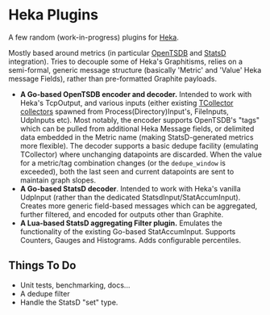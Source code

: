 # Heka Plugins

A few random (work-in-progress) plugins for [Heka](https://github.com/mozilla-services/heka).

Mostly based around metrics (in particular [OpenTSDB](https://github.com/OpenTSDB/opentsdb) and [StatsD](https://github.com/etsy/statsd) integration).
Tries to decouple some of Heka's Graphitisms, relies on a semi-formal, generic message structure (basically 'Metric' and 'Value' Heka message Fields), rather than pre-formatted Graphite payloads.


* **A Go-based OpenTSDB encoder and decoder.**  Intended to work with Heka's TcpOutput, and various inputs (either existing [TCollector collectors](https://github.com/OpenTSDB/tcollector/tree/master/collectors/0) spawned from Process(Directory)Input's, FileInputs, UdpInputs etc).
Most notably, the encoder supports OpenTSDB's "tags" which can be pulled from additional Heka Message fields, or delimited data embedded in the Metric name (making StatsD-generated metrics more flexible).
The decoder supports a basic dedupe facility (emulating TCollector) where unchanging datapoints are discarded.  When the value for a metric/tag combination changes (or the `dedupe_window` is exceeded), both the last seen and current datapoints are sent to maintain graph slopes.
* **A Go-based StatsD decoder**.  Intended to work with Heka's vanilla UdpInput (rather than the dedicated StatsdInput/StatAccumInput).  Creates more generic field-based messages which can be aggregated, further filtered, and encoded for outputs other than Graphite.
* **A Lua-based StatsD aggregating Filter plugin.**  Emulates the functionality of the existing Go-based StatAccumInput.  Supports Counters, Gauges and Histograms.  Adds configurable percentiles.


## Things To Do
* Unit tests, benchmarking, docs...
* A dedupe filter
* Handle the StatsD "set" type.
